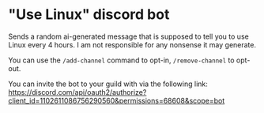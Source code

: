 # "Use Linux" discord bot
Sends a random ai-generated message that is supposed to tell you to use Linux every 4 hours. I am not responsible for any nonsense it may generate.

You can use the `/add-channel` command to opt-in, `/remove-channel` to opt-out.

You can invite the bot to your guild with via the following link:
https://discord.com/api/oauth2/authorize?client_id=1102611086756290560&permissions=68608&scope=bot
